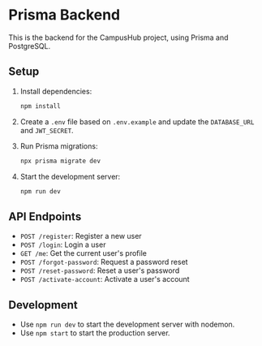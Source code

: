 # Prisma Backend

This is the backend for the CampusHub project, using Prisma and PostgreSQL.

## Setup

1. Install dependencies:
   ```bash
   npm install
   ```

2. Create a `.env` file based on `.env.example` and update the `DATABASE_URL` and `JWT_SECRET`.

3. Run Prisma migrations:
   ```bash
   npx prisma migrate dev
   ```

4. Start the development server:
   ```bash
   npm run dev
   ```

## API Endpoints

- `POST /register`: Register a new user
- `POST /login`: Login a user
- `GET /me`: Get the current user's profile
- `POST /forgot-password`: Request a password reset
- `POST /reset-password`: Reset a user's password
- `POST /activate-account`: Activate a user's account

## Development

- Use `npm run dev` to start the development server with nodemon.
- Use `npm start` to start the production server. 